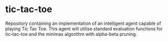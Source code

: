 # tic-tac-toe
Repository containing an implementation of an intelligent agent capable of playing Tic Tac Toe. This agent will utilise standard evaluation functions for tic-tac-toe and the minimax algorithm with alpha-beta pruning.
